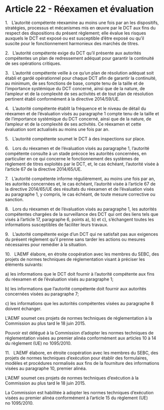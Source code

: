 # Article 22 - Réexamen et évaluation


1.   L’autorité compétente réexamine au moins une fois par an les dispositifs, stratégies, processus et mécanismes mis en œuvre par le DCT aux fins du respect des dispositions du présent règlement; elle évalue les risques auxquels le DCT est exposé ou est susceptible d’être exposé ou qu’il suscite pour le fonctionnement harmonieux des marchés de titres.

2.   L’autorité compétente exige du DCT qu’il présente aux autorités compétentes un plan de redressement adéquat pour garantir la continuité de ses opérations critiques.

3.   L’autorité compétente veille à ce qu’un plan de résolution adéquat soit établi et gardé opérationnel pour chaque DCT afin de garantir la continuité, au minimum, de ses fonctions de base, compte tenu de la taille et de l’importance systémique du DCT concerné, ainsi que de la nature, de l’ampleur et de la complexité de ses activités et de tout plan de résolution pertinent établi conformément à la directive 2014/59/UE.

4.   L’autorité compétente établit la fréquence et le niveau de détail du réexamen et de l’évaluation visés au paragraphe 1 compte tenu de la taille et de l’importance systémique du DCT concerné, ainsi que de la nature, de l’ampleur et de la complexité de ses activités. Ce réexamen et cette évaluation sont actualisés au moins une fois par an.

5.   L’autorité compétente soumet le DCT à des inspections sur place.

6.   Lors du réexamen et de l’évaluation visés au paragraphe 1, l’autorité compétente consulte à un stade précoce les autorités concernées, en particulier en ce qui concerne le fonctionnement des systèmes de règlement de titres exploités par le DCT, et, le cas échéant, l’autorité visée à l’article 67 de la directive 2014/65/UE.

7.   L’autorité compétente informe régulièrement, au moins une fois par an, les autorités concernées et, le cas échéant, l’autorité visée à l’article 67 de la directive 2014/65/UE des résultats du réexamen et de l’évaluation visés au paragraphe 1, y compris, le cas échéant, de toute mesure corrective ou sanction.

8.   Lors du réexamen et de l’évaluation visés au paragraphe 1, les autorités compétentes chargées de la surveillance des DCT qui ont des liens tels que visés à l’article 17, paragraphe 6, points a), b) et c), s’échangent toutes les informations susceptibles de faciliter leurs travaux.

9.   L’autorité compétente exige d’un DCT qui ne satisfait pas aux exigences du présent règlement qu’il prenne sans tarder les actions ou mesures nécessaires pour remédier à la situation.

10.   L’AEMF élabore, en étroite coopération avec les membres du SEBC, des projets de normes techniques de réglementation visant à préciser les éléments suivants:

a) les informations que le DCT doit fournir à l’autorité compétente aux fins du réexamen et de l’évaluation visés au paragraphe 1;

b) les informations que l’autorité compétente doit fournir aux autorités concernées visées au paragraphe 7;

c) les informations que les autorités compétentes visées au paragraphe 8 doivent échanger.

L’AEMF soumet ces projets de normes techniques de réglementation à la Commission au plus tard le 18 juin 2015.

Pouvoir est délégué à la Commission d’adopter les normes techniques de réglementation visées au premier alinéa conformément aux articles 10 à 14 du règlement (UE) no 1095/2010.

11.   L’AEMF élabore, en étroite coopération avec les membres du SEBC, des projets de normes techniques d’exécution pour établir des formulaires, modèles et procédures normalisés aux fins de la fourniture des informations visées au paragraphe 10, premier alinéa.

L’AEMF soumet ces projets de normes techniques d’exécution à la Commission au plus tard le 18 juin 2015.

La Commission est habilitée à adopter les normes techniques d’exécution visées au premier alinéa conformément à l’article 15 du règlement (UE) no 1095/2010.

